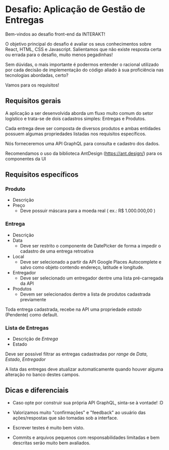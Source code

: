 # Desafio: Aplicação de Gestão de Entregas

Bem-vindos ao desafio front-end da INTERAKT!

O objetivo principal do desafio é avaliar os seus conhecimentos sobre React, HTML, CSS e Javascript. Salientamos que não existe resposta certa ou errada para o desafio, muito menos pegadinhas!

Sem dúvidas, o mais importante é podermos entender o racional utilizado por cada decisão de implementação do código aliado à sua proficiência nas tecnologias abordadas, certo?

Vamos para os requisitos!

## Requisitos gerais

A aplicação a ser desenvolvida aborda um fluxo muito comum do setor logístico e trata-se de dois cadastros simples: Entregas e Produtos.

Cada entrega deve ser composta de diversos produtos e ambas entidades possuem algumas propriedades listadas nos requisitos específicos.

Nós forneceremos uma API GraphQL para consulta e cadastro dos dados.

Recomendamos o uso da biblioteca AntDesign (https://ant.design/) para os componentes da UI

## Requisitos específicos

### Produto

- Descrição
- Preço
  - Deve possuir máscara para a moeda real ( ex.: R\$ 1.000.000,00 )

### Entrega

- Descrição
- Data
  - Deve ser restrito o componente de DatePicker de forma a impedir o cadastro de uma entrega retroativa
- Local
  - Deve ser selecionado a partir da API Google Places Autocomplete e salvo como objeto contendo endereço, latitude e longitude.
- Entregador
  - Deve ser selecionado um entregador dentre uma lista pré-carregada da API
- Produtos
  - Devem ser selecionados dentre a lista de produtos cadastrada previamente

Toda entrega cadastrada, recebe na API uma propriedade _estado_ (Pendente) como default.

### Lista de Entregas

- Descrição de _Entrega_
- Estado

Deve ser possível filtrar as entregas cadastradas por _range_ de _Data_, _Estado_, _Entregador_

A lista das entregas deve atualizar automaticamente quando houver alguma alteração no banco destes campos.

## Dicas e diferenciais

- Caso opte por construir sua própria API GraphQL, sinta-se à vontade! :D

- Valorizamos muito "confirmações" e "feedback" ao usuário das ações/respostas que são tomadas sob a interface.

- Escrever testes é muito bem visto.

- Commits e arquivos pequenos com responsabilidades limitadas e bem descritas serão muito bem avaliados.
